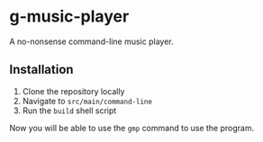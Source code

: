 # g-music-player

A no-nonsense command-line music player.

## Installation

1. Clone the repository locally
2. Navigate to `src/main/command-line`
3. Run the `build` shell script

Now you will be able to use the `gmp` command to use the program.